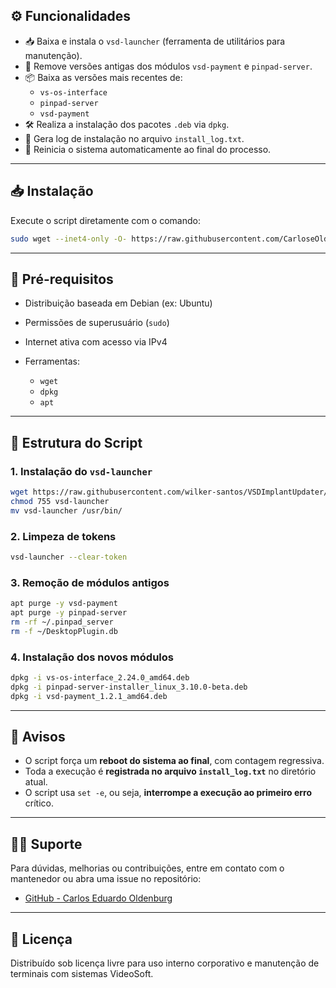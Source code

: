 ## ⚙️ Funcionalidades

- 📥 Baixa e instala o `vsd-launcher` (ferramenta de utilitários para manutenção).
- 🧹 Remove versões antigas dos módulos `vsd-payment` e `pinpad-server`.
- 📦 Baixa as versões mais recentes de:
  - `vs-os-interface` 
  - `pinpad-server` 
  - `vsd-payment` 
- 🛠 Realiza a instalação dos pacotes `.deb` via `dpkg`.
- 📄 Gera log de instalação no arquivo `install_log.txt`.
- 🔁 Reinicia o sistema automaticamente ao final do processo.

---

## 📥 Instalação

Execute o script diretamente com o comando:

```bash
sudo wget --inet4-only -O- https://raw.githubusercontent.com/CarloseOldenburg/Versao-iFood/refs/heads/main/versao-ifood | bash
````

---

## 🧱 Pré-requisitos

* Distribuição baseada em Debian (ex: Ubuntu)
* Permissões de superusuário (`sudo`)
* Internet ativa com acesso via IPv4
* Ferramentas:

  * `wget`
  * `dpkg`
  * `apt`

---

## 📂 Estrutura do Script

### 1. Instalação do `vsd-launcher`

```bash
wget https://raw.githubusercontent.com/wilker-santos/VSDImplantUpdater/main/vsd-launcher.sh
chmod 755 vsd-launcher
mv vsd-launcher /usr/bin/
```

### 2. Limpeza de tokens

```bash
vsd-launcher --clear-token
```

### 3. Remoção de módulos antigos

```bash
apt purge -y vsd-payment
apt purge -y pinpad-server
rm -rf ~/.pinpad_server
rm -f ~/DesktopPlugin.db
```

### 4. Instalação dos novos módulos

```bash
dpkg -i vs-os-interface_2.24.0_amd64.deb
dpkg -i pinpad-server-installer_linux_3.10.0-beta.deb
dpkg -i vsd-payment_1.2.1_amd64.deb
```

---

## 🚨 Avisos

* O script força um **reboot do sistema ao final**, com contagem regressiva.
* Toda a execução é **registrada no arquivo `install_log.txt`** no diretório atual.
* O script usa `set -e`, ou seja, **interrompe a execução ao primeiro erro** crítico.

---

## 👨‍💻 Suporte

Para dúvidas, melhorias ou contribuições, entre em contato com o mantenedor ou abra uma issue no repositório:

* [GitHub - Carlos Eduardo Oldenburg](https://github.com/CarloseOldenburg)

---

## 📜 Licença

Distribuído sob licença livre para uso interno corporativo e manutenção de terminais com sistemas VideoSoft.

